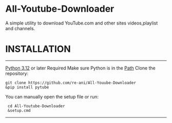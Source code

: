 # All-Youtube-Downloader
A simple utility to download YouTube.com and other sites videos,playlist and channels.
# INSTALLATION
----------------------------------------------
[Python 3.12](https://www.python.org/downloads/) or later Required
Make sure Python is in the [Path](https://en.wikipedia.org/wiki/PATH_(variable))
Clone the repository:
```
git clone https://github.com/re-ani/All-Youube-Downloader
&pip install pytube
```
You can manually open the setup file or run:
```
 cd All-Youtube-Downloader
 &setup.cmd
```
---------------------------------------------
